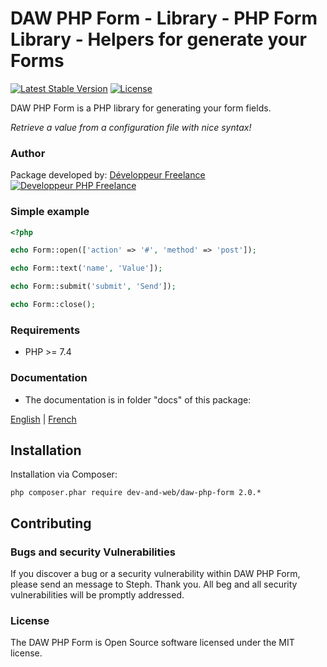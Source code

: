 # DAW PHP Form - Library - PHP Form Library - Helpers for generate your Forms

[![Latest Stable Version](https://poser.pugx.org/dev-and-web/daw-php-form/v/stable)](https://packagist.org/packages/dev-and-web/daw-php-form)
[![License](https://poser.pugx.org/dev-and-web/daw-php-form/license)](https://packagist.org/packages/dev-and-web/daw-php-form)

DAW PHP Form is a PHP library for generating your form fields.

*Retrieve a value from a configuration file with nice syntax!*




### Author

Package developed by:
[Développeur Freelance](https://www.devandweb.fr)
[![Developpeur PHP Freelance](https://www.devandweb.fr/medias/app/website/developpeur-web.png)](https://www.devandweb.fr/freelance/developpeur-php)




### Simple example

```php
<?php

echo Form::open(['action' => '#', 'method' => 'post']);

echo Form::text('name', 'Value']);

echo Form::submit('submit', 'Send']);

echo Form::close();
```




### Requirements

* PHP >= 7.4




### Documentation

* The documentation is in folder "docs" of this package:

[English](https://github.com/dev-and-web/daw-php-form/tree/2.0/docs/en/doc.md)
|
[French](https://github.com/dev-and-web/daw-php-form/tree/2.0/docs/fr/doc.md)




## Installation

Installation via Composer:
```
php composer.phar require dev-and-web/daw-php-form 2.0.*
```






## Contributing

### Bugs and security Vulnerabilities

If you discover a bug or a security vulnerability within DAW PHP Form, please send an message to Steph. Thank you.
All beg and all security vulnerabilities will be promptly addressed.




### License

The DAW PHP Form is Open Source software licensed under the MIT license.
